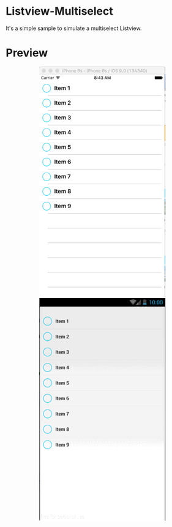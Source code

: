 # Listview-Multiselect
It's a simple sample to simulate a multiselect Listview.

# Preview

<p align="center">
  <img src="/Images/iosSample.gif" width="330"/>
  <img src="/Images/androidSample.gif" width="330"/>
</p>
